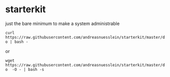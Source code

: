 # starterkit
just the bare minimum to make a system administrable

`curl https://raw.githubusercontent.com/andreasnuesslein/starterkit/master/do | bash -`

or 

`wget https://raw.githubusercontent.com/andreasnuesslein/starterkit/master/do  -O - | bash -s`